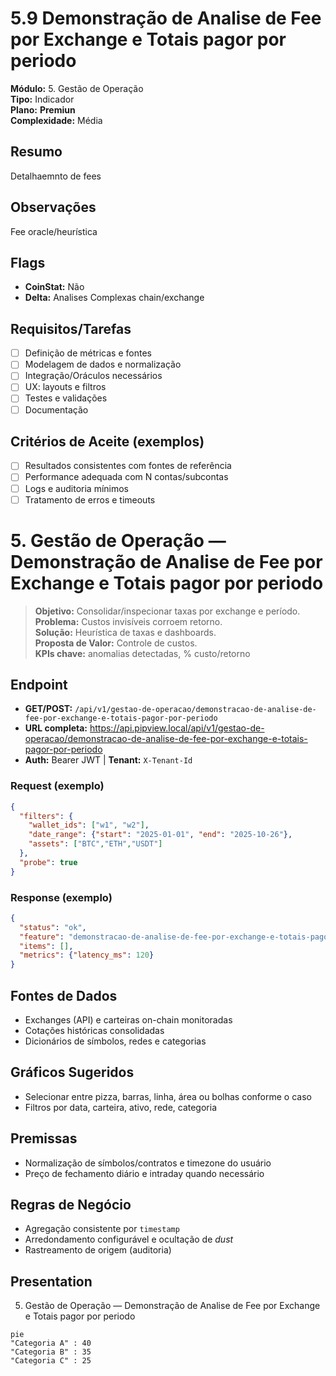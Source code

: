 # 5.9 Demonstração de Analise de Fee por Exchange e Totais pagor por periodo

**Módulo:** 5. Gestão de Operação  
**Tipo:** Indicador  
**Plano:** **Premiun**  
**Complexidade:** Média

## Resumo
Detalhaemnto de fees

## Observações
Fee oracle/heurística

## Flags
- **CoinStat:** Não
- **Delta:** Analises Complexas chain/exchange

## Requisitos/Tarefas
- [ ] Definição de métricas e fontes
- [ ] Modelagem de dados e normalização
- [ ] Integração/Oráculos necessários
- [ ] UX: layouts e filtros
- [ ] Testes e validações
- [ ] Documentação

## Critérios de Aceite (exemplos)
- [ ] Resultados consistentes com fontes de referência
- [ ] Performance adequada com N contas/subcontas
- [ ] Logs e auditoria mínimos
- [ ] Tratamento de erros e timeouts

# 5. Gestão de Operação — Demonstração de Analise de Fee por Exchange e Totais pagor por periodo

> **Objetivo:** Consolidar/inspecionar taxas por exchange e período.  
> **Problema:** Custos invisíveis corroem retorno.  
> **Solução:** Heurística de taxas e dashboards.  
> **Proposta de Valor:** Controle de custos.  
> **KPIs chave:** anomalias detectadas, % custo/retorno

## Endpoint
- **GET/POST:** `/api/v1/gestao-de-operacao/demonstracao-de-analise-de-fee-por-exchange-e-totais-pagor-por-periodo`  
- **URL completa:** <https://api.pipview.local/api/v1/gestao-de-operacao/demonstracao-de-analise-de-fee-por-exchange-e-totais-pagor-por-periodo>  
- **Auth:** Bearer JWT | **Tenant:** `X-Tenant-Id`

### Request (exemplo)
```json
{
  "filters": {
    "wallet_ids": ["w1", "w2"],
    "date_range": {"start": "2025-01-01", "end": "2025-10-26"},
    "assets": ["BTC","ETH","USDT"]
  },
  "probe": true
}
```

### Response (exemplo)
```json
{
  "status": "ok",
  "feature": "demonstracao-de-analise-de-fee-por-exchange-e-totais-pagor-por-periodo",
  "items": [],
  "metrics": {"latency_ms": 120}
}
```

## Fontes de Dados
- Exchanges (API) e carteiras on-chain monitoradas
- Cotações históricas consolidadas
- Dicionários de símbolos, redes e categorias

## Gráficos Sugeridos
- Selecionar entre pizza, barras, linha, área ou bolhas conforme o caso
- Filtros por data, carteira, ativo, rede, categoria

## Premissas
- Normalização de símbolos/contratos e timezone do usuário
- Preço de fechamento diário e intraday quando necessário

## Regras de Negócio
- Agregação consistente por `timestamp`
- Arredondamento configurável e ocultação de *dust*
- Rastreamento de origem (auditoria)

## Presentation
5. Gestão de Operação — Demonstração de Analise de Fee por Exchange e Totais pagor por periodo

```mermaid
pie
"Categoria A" : 40
"Categoria B" : 35
"Categoria C" : 25
```
